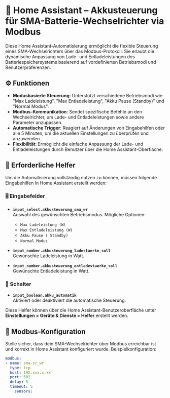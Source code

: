 # 🔋 Home Assistant – Akkusteuerung für SMA-Batterie-Wechselrichter via Modbus

Diese Home Assistant-Automatisierung ermöglicht die flexible Steuerung eines SMA-Wechselrichters über das Modbus-Protokoll. Sie erlaubt die dynamische Anpassung von Lade- und Entladeleistungen des Batteriespeichersystems basierend auf vordefinierten Betriebsmodi und Benutzerpräferenzen.

## ⚙️ Funktionen

- **Modusbasierte Steuerung**: Unterstützt verschiedene Betriebsmodi wie "Max Ladeleistung", "Max Entladeleistung", "Akku Pause (Standby)" und "Normal Modus".
- **Modbus-Kommunikation**: Sendet spezifische Befehle an den Wechselrichter, um Lade- und Entladeleistungen sowie andere Parameter anzupassen.
- **Automatische Trigger**: Reagiert auf Änderungen von Eingabehilfen oder alle 5 Minuten, um die aktuellen Einstellungen zu überprüfen und anzuwenden.
- **Flexibilität**: Ermöglicht die einfache Anpassung der Lade- und Entladeleistungen durch Benutzer über die Home Assistant-Oberfläche.

## 🧰 Erforderliche Helfer

Um die Automatisierung vollständig nutzen zu können, müssen folgende Eingabehilfen in Home Assistant erstellt werden:

### 🎚️ Eingabefelder

- **`input_select.akkusteuerung_sma_wr`**  
  Auswahl des gewünschten Betriebsmodus. Mögliche Optionen:
  - `Max Ladeleistung (W)`
  - `Max Entladeleistung (W)`
  - `Akku Pause ( Standby)`
  - `Normal Modus`

- **`input_number.akkusteuerung_ladestaerke_soll`**  
  Gewünschte Ladeleistung in Watt.

- **`input_number.akkusteuerung_entladestaerke_soll`**  
  Gewünschte Entladeleistung in Watt.


### 🔘 Schalter

- **`input_boolean.akku_automatik`**  
  Aktiviert oder deaktiviert die automatische Steuerung.

Diese Helfer können über die Home Assistant-Benutzeroberfläche unter **Einstellungen > Geräte & Dienste > Helfer** erstellt werden.

## 🔌 Modbus-Konfiguration

Stelle sicher, dass dein SMA-Wechselrichter über Modbus erreichbar ist und korrekt in Home Assistant konfiguriert wurde. Beispielkonfiguration:

```yaml
modbus:
- name: sma-sr_wr
  type: tcp
  host: 192.xxx.x.xx
  port: 502
  delay: 5
  timeout: 5
    sensors:

